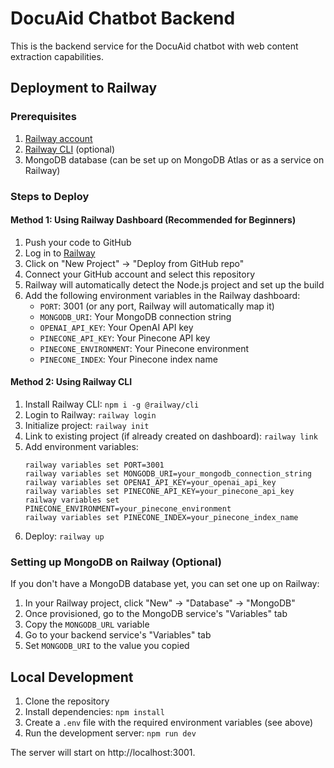# DocuAid Chatbot Backend

This is the backend service for the DocuAid chatbot with web content extraction capabilities.

## Deployment to Railway

### Prerequisites

1. [Railway account](https://railway.app/)
2. [Railway CLI](https://docs.railway.app/develop/cli) (optional)
3. MongoDB database (can be set up on MongoDB Atlas or as a service on Railway)

### Steps to Deploy

#### Method 1: Using Railway Dashboard (Recommended for Beginners)

1. Push your code to GitHub
2. Log in to [Railway](https://railway.app/)
3. Click on "New Project" → "Deploy from GitHub repo"
4. Connect your GitHub account and select this repository
5. Railway will automatically detect the Node.js project and set up the build
6. Add the following environment variables in the Railway dashboard:
   - `PORT`: 3001 (or any port, Railway will automatically map it)
   - `MONGODB_URI`: Your MongoDB connection string
   - `OPENAI_API_KEY`: Your OpenAI API key
   - `PINECONE_API_KEY`: Your Pinecone API key
   - `PINECONE_ENVIRONMENT`: Your Pinecone environment
   - `PINECONE_INDEX`: Your Pinecone index name

#### Method 2: Using Railway CLI

1. Install Railway CLI: `npm i -g @railway/cli`
2. Login to Railway: `railway login`
3. Initialize project: `railway init`
4. Link to existing project (if already created on dashboard): `railway link`
5. Add environment variables:
   ```
   railway variables set PORT=3001
   railway variables set MONGODB_URI=your_mongodb_connection_string
   railway variables set OPENAI_API_KEY=your_openai_api_key
   railway variables set PINECONE_API_KEY=your_pinecone_api_key
   railway variables set PINECONE_ENVIRONMENT=your_pinecone_environment
   railway variables set PINECONE_INDEX=your_pinecone_index_name
   ```
6. Deploy: `railway up`

### Setting up MongoDB on Railway (Optional)

If you don't have a MongoDB database yet, you can set one up on Railway:

1. In your Railway project, click "New" → "Database" → "MongoDB"
2. Once provisioned, go to the MongoDB service's "Variables" tab
3. Copy the `MONGODB_URL` variable
4. Go to your backend service's "Variables" tab
5. Set `MONGODB_URI` to the value you copied

## Local Development

1. Clone the repository
2. Install dependencies: `npm install`
3. Create a `.env` file with the required environment variables (see above)
4. Run the development server: `npm run dev`

The server will start on http://localhost:3001. 